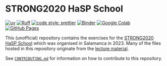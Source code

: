 # STRONG2020 HaSP School

[![uv](https://img.shields.io/endpoint?url=https://raw.githubusercontent.com/astral-sh/uv/main/assets/badge/v0.json)](https://github.com/astral-sh/uv)
[![Ruff](https://img.shields.io/endpoint?url=https://raw.githubusercontent.com/charliermarsh/ruff/main/assets/badge/v2.json)](https://github.com/astral-sh/ruff)
[![code style: prettier](https://img.shields.io/badge/code_style-prettier-ff69b4.svg?style=flat-square)](https://github.com/prettier/prettier)
[![Binder](https://static.mybinder.org/badge_logo.svg)](https://mybinder.org/v2/gh/ComPWA/strong2020-salamanca/main?urlpath=lab)
[![Google Colab](https://colab.research.google.com/assets/colab-badge.svg)](https://colab.research.google.com/github/ComPWA/strong2020-salamanca/blob/main)
[![GitHub Pages](https://github.com/ComPWA/strong2020-salamanca/actions/workflows/docs.yml/badge.svg)](https://github.com/ComPWA/strong2020-salamanca/actions/workflows/docs.yml)

This (unofficial) repository contains the exercises for the [STRONG2020 HaSP School](https://indico.ific.uv.es/event/6803) which was organised in Salamanca in 2023. Many of the files hosted in this repository originate from the [lecture material](https://indico.ific.uv.es/event/6803/timetable).

See [`CONTRIBUTING.md`](CONTRIBUTING.md) for information on how to contribute to this repository.
